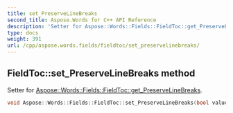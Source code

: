```yaml
---
title: set_PreserveLineBreaks
second_title: Aspose.Words for C++ API Reference
description: 'Setter for Aspose::Words::Fields::FieldToc::get_PreserveLineBreaks.'
type: docs
weight: 391
url: /cpp/aspose.words.fields/fieldtoc/set_preservelinebreaks/
---
```

## FieldToc::set_PreserveLineBreaks method


Setter for [Aspose::Words::Fields::FieldToc::get_PreserveLineBreaks](../get_preservelinebreaks/).

```cpp
void Aspose::Words::Fields::FieldToc::set_PreserveLineBreaks(bool value)
```

